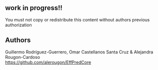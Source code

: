 ## work in progress!! 
You must not copy or redistribute this content without authors previous authorization
## Authors 
Guillermo Rodríguez-Guerrero, Omar Castellanos Santa Cruz & Alejandra Rougon-Cardoso  
https://github.com/alerougon/EffPredCore
